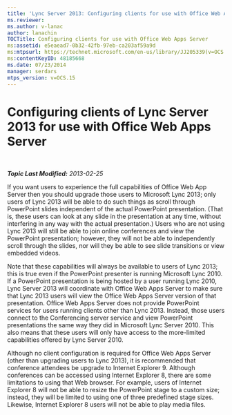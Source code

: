 ```yaml
---
title: 'Lync Server 2013: Configuring clients for use with Office Web Apps Server'
ms.reviewer: 
ms.author: v-lanac
author: lanachin
TOCTitle: Configuring clients for use with Office Web Apps Server
ms:assetid: e5eaead7-0b32-42fb-97eb-ca203af59a9d
ms:mtpsurl: https://technet.microsoft.com/en-us/library/JJ205339(v=OCS.15)
ms:contentKeyID: 48185668
ms.date: 07/23/2014
manager: serdars
mtps_version: v=OCS.15
---
```


<div data-xmlns="http://www.w3.org/1999/xhtml">

<div class="topic" data-xmlns="http://www.w3.org/1999/xhtml" data-msxsl="urn:schemas-microsoft-com:xslt" data-cs="http://msdn.microsoft.com/en-us/">

<div data-asp="http://msdn2.microsoft.com/asp">

# Configuring clients of Lync Server 2013 for use with Office Web Apps Server

</div>

<div id="mainSection">

<div id="mainBody">

<span> </span>

_**Topic Last Modified:** 2013-02-25_

If you want users to experience the full capabilities of Office Web App Server then you should upgrade those users to Microsoft Lync 2013; only users of Lync 2013 will be able to do such things as scroll through PowerPoint slides independent of the actual PowerPoint presentation. (That is, these users can look at any slide in the presentation at any time, without interfering in any way with the actual presentation.) Users who are not using Lync 2013 will still be able to join online conferences and view the PowerPoint presentation; however, they will not be able to independently scroll through the slides, nor will they be able to see slide transitions or view embedded videos.

Note that these capabilities will always be available to users of Lync 2013; this is true even if the PowerPoint presenter is running Microsoft Lync 2010. If a PowerPoint presentation is being hosted by a user running Lync 2010, Lync Server 2013 will coordinate with Office Web Apps Server to make sure that Lync 2013 users will view the Office Web Apps Server version of that presentation. Office Web Apps Server does not provide PowerPoint services for users running clients other than Lync 2013. Instead, those users connect to the Conferencing server service and view PowerPoint presentations the same way they did in Microsoft Lync Server 2010. This also means that these users will only have access to the more-limited capabilities offered by Lync Server 2010.

Although no client configuration is required for Office Web Apps Server (other than upgrading users to Lync 2013), it is recommended that conference attendees be upgrade to Internet Explorer 9. Although conferences can be accessed using Internet Explorer 8, there are some limitations to using that Web browser. For example, users of Internet Explorer 8 will not be able to resize the PowerPoint stage to a custom size; instead, they will be limited to using one of three predefined stage sizes. Likewise, Internet Explorer 8 users will not be able to play media files.

</div>

<span> </span>

</div>

</div>

</div>

